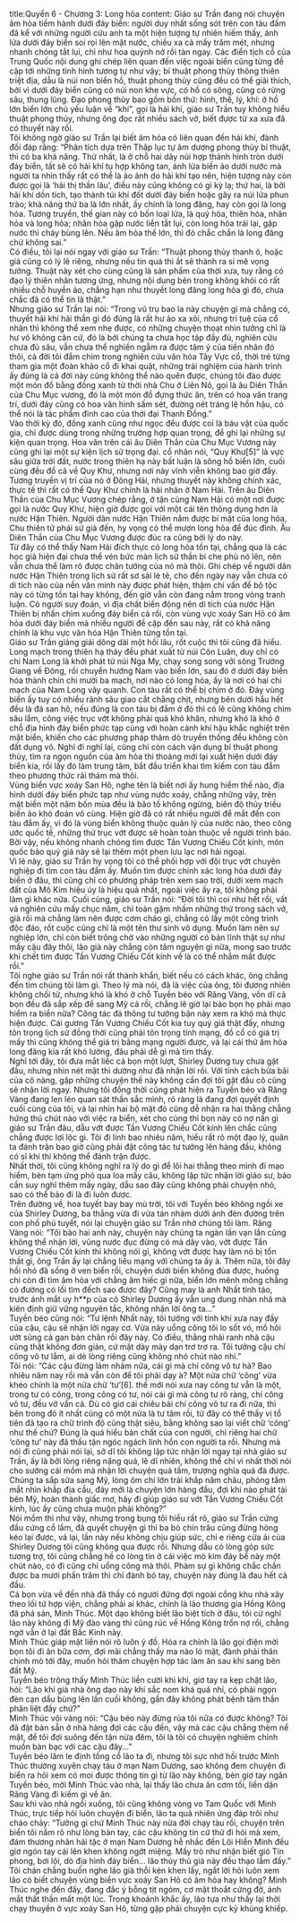 title:Quyển 6 - Chương 3: Long hỏa
content:
Giáo sư Trần đang nói chuyện âm hỏa tiềm hành dưới đáy biển: người duy nhất sống sót trên con tàu đắm đã kể với những người cứu anh ta một hiện tượng tự nhiên hiếm thấy, ánh lửa dưới đáy biển soi rọi lên mặt nước, chiếu xa cả mấy trăm mét, nhưng nhanh chóng tắt lụi, chỉ như hoa quỳnh nở rồi tàn ngay. Các điển tịch cổ của Trung Quốc nội dung ghi chép liên quan đến việc ngoài biển cũng từng đề cập tới những tình hình tương tự như vậy; bí thuật phong thủy thông thiên triệt địa, dẫu là núi non biển hồ, thuật phong thủy cũng đều có thể giải thích, bởi vì dưới đáy biển cũng có núi non khe vực, có hồ có sông, cũng có rừng sâu, thung lũng. Đạo phong thủy bao gồm bốn thứ: hình, thế, lý, khí: ở hồ lớn biển lớn chủ yếu luận về “khí”, gọi là hải khí, giáo sư Trần tuy không hiểu thuật phong thủy, nhưng ông đọc rất nhiều sách vở, biết được từ xa xưa đã có thuyết này rồi.<br>Tôi không ngờ giáo sư Trần lại biết âm hỏa có liên quan đến hải khí, đành đối đáp rằng: “Phân tích dựa trên Thập lục tự âm dương phong thủy bí thuật, thì có ba khả năng. Thứ nhất, là ở chỗ hai dãy núi hợp thành hình tròn dưới đáy biển, tất sẽ có hải khí tụ hợp không tan, ánh lửa biến ảo dưới nước mà người ta nhìn thấy rất có thể là ảo ảnh do hải khí tạo nên, hiện tượng này còn được gọi là ‘hải thị thần lâu’, điều này cũng không có gì kỳ lạ; thứ hai, là bởi hải khí dồn tích, tạo thành túi khí đốt dưới đáy biển hoặc gây ra núi lửa phun trào; khả năng thứ ba là lớn nhất, ấy chính là long đăng, hay còn gọi là long hỏa. Tương truyền, thế gian này có bốn loại lửa, là quỷ hỏa, thiên hỏa, nhân hỏa và long hỏa; nhân hỏa gặp nước liền tắt lụi, còn long hỏa trái lại, gặp nước thì cháy bùng lên. Nếu âm hỏa thế lớn, thì đó chắc chắn là long đăng chứ không sai.”<br>Có điều, tôi lại nói ngay với giáo sư Trần: “Thuật phong thủy thanh ô, hoặc giả cũng có lý lẽ riêng, nhưng nếu tin quá thì ắt sẽ thành ra si mê vọng tưởng. Thuật này xét cho cùng cũng là sản phẩm của thời xưa, tuy rằng có đạo lý thiên nhân tương ứng, nhưng nội dung bên trong không khỏi có rất nhiều chỗ huyền ảo, chẳng hạn như thuyết long đăng long hỏa gì đó, chưa chắc đã có thể tin là thật.”<br>Nhưng giáo sư Trần lại nói: “Trong vũ trụ bao la này chuyện gì mà chẳng có, thuyết hải khí hải thần gì đó đúng là rất hư ảo xa xôi, nhưng trí tuệ của cổ nhân thì không thể xem nhẹ được, có những chuyện thoạt nhìn tưởng chỉ là hư vô không căn cứ, đó là bởi chúng ta chưa học tập đầy đủ, nghiên cứu chưa đủ sâu, vẫn chưa thể nghiền ngẫm ra được tâm ý của tiền nhân đó thôi, cả đời tôi đắm chìm trong nghiên cứu văn hóa Tây Vực cổ, thời trẻ từng tham gia một đoàn khảo cổ đi khai quật, những trải nghiệm của hành trình ấy đúng là cả đời này cũng không thể nào quên được, chúng tôi đào được một món đồ bằng đồng xanh từ thời nhà Chu ở Liên Nô, gọi là âu Diên Thần của Chu Mục vương, đó là một món đồ đựng thức ăn, trên có hoa văn trang trí, dưới đáy cũng có hoa văn hình sấm sét, đường nét tráng lệ hồn hậu, có thể nói là tác phẩm đỉnh cao của thời đại Thanh Đồng.”<br>Vào thời kỳ đó, đồng xanh cũng như ngọc đều được coi là báu vật của quốc gia, chỉ được dùng trong những trường hợp quan trọng, để ghi lại những sự kiện quan trọng. Hoa văn trên cái âu Diên Thần của Chu Mục Vương này cũng ghi lại một sự kiện lịch sử trọng đại. cổ nhân nói, “Quy Khư[5]” là vực sâu giữa trời đất, nước trong thiên hạ này bất luận là sông hồ biển lớn, cuối cùng đều đổ cả về Quy Khư, nhưng nơi này vĩnh viễn không bao giờ đầy. Tương truyền vị trí của nó ở Đông Hải, nhưng thuyết này không chính xác, thực tế thì rất có thể Quy Khư chính là hải nhãn ở Nam Hải. Trên âu Diên Thần của Chu Mục Vương chép rằng, ở tận cùng Nam Hải có một nơi được gọi là nước Quy Khư, hiện giờ được gọi với một cái tên thông dụng hơn là nước Hận Thiên. Người dân nước Hận Thiên nắm được bí mật của long hỏa, Chu thiên tử phái sứ giả đến, hy vọng có thể mượn long hỏa để đúc đỉnh. Âu Diên Thần của Chu Mục Vương được đúc ra cũng bởi lý do này.<br>Từ đây có thể thấy Nam Hải đích thực có long hỏa tồn tại, chẳng qua là các học giả hiện đại chưa thể vén bức màn lịch sử thần bí che phủ nó lên, nên vẫn chưa thể làm rõ được chân tướng của nó mà thôi. Ghi chép về người dân nước Hận Thiên trong lịch sử rất sơ sài lẻ tẻ, cho đến ngày nay vẫn chưa có di tích nào của nền văn minh này được phát hiện, thậm chí vấn đề bộ tộc này có từng tồn tại hay không, đến giờ vẫn còn đang nằm trong vòng tranh luận. Có người suy đoán, vì địa chất biến động nên di tích của nước Hận Thiên bị nhấn chìm xuống đáy biển cả rồi, còn vùng vực xoáy San Hô có âm hỏa dưới đáy biển mà nhiều người đề cập đến sau này, rất có khả năng chính là khu vực văn hóa Hận Thiên từng tồn tại.<br>Giáo sư Trần giảng giải dông dài một hồi lâu, rốt cuộc thì tôi cũng đã hiểu. Long mạch trong thiên hạ thảy đều phát xuất từ núi Côn Luân, duy chỉ có chi Nam Long là khởi phát từ núi Nga My, chạy song song với sông Trường Giang về Đông, rồi chuyển hướng Nam vào biển lớn, sau đó ở dưới đáy biển hóa thành chín chi mười ba mạch, nơi nào có long hỏa, ấy là nơi có hai chi mạch của Nam Long vây quanh. Con tàu rất có thể bị chìm ở đó. Đáy vùng biển ấy tuy có nhiều rãnh sâu giao cắt chằng chịt, nhưng bên dưới hầu hết đều là đá san hô, nếu đúng là con tàu bị đắm ở đó thì có lẽ cũng không chìm sâu lắm, công việc trục vớt không phải quá khó khăn, nhưng khó là khó ở chỗ địa hình đáy biển phức tạp cùng với hoàn cảnh khí hậu khắc nghiệt trên mặt biển, khiến cho các phương pháp thăm dò truyền thống đều không còn đất dụng võ. Nghĩ đi nghĩ lại, cũng chỉ còn cách vận dụng bí thuật phong thủy, tìm ra ngọn nguồn của âm hỏa thi thoảng mới lại xuất hiện dưới đáy biển kia, rồi lấy đó làm trung tâm, bắt đầu triển khai tìm kiếm con tàu đắm theo phương thức rải thảm mà thôi.<br>Vùng biển vực xoáy San Hô, nghe tên là biết nơi ấy hung hiểm thế nào, địa hình dưới đáy biển phức tạp như vùng nước xoáy, chẳng những vậy, trên mặt biển một năm bốn mùa đều là bão tố không ngừng, biên độ thủy triều biến ảo khó đoán vô cùng. Hiện giờ đã có rất nhiều người để mắt đến con tàu đắm ấy, vì đó là vùng biển không thuộc quản lý của nước nào, theo công ước quốc tế, những thứ trục vớt được sẽ hoàn toàn thuộc về người trình báo. Bởi vậy, nếu không nhanh chóng tìm được Tần Vương Chiếu Cốt kính, món quốc bảo quý giá này sẽ lại thêm một phen lưu lạc nơi hải ngoại.<br>Vì lẽ này, giáo sư Trần hy vọng tôi có thể phối hợp với đội trục vớt chuyên nghiệp đi tìm con tàu đắm ấy. Muốn tìm được chính xác long hỏa dưới đáy biển ở đâu, thì cũng chỉ có phương pháp trên xem sao trời, dưới xem mạch đất của Mô Kim hiệu úy là hiệu quả nhất, ngoài việc ấy ra, tôi không phải làm gì khác nữa. Cuối cùng, giáo sư Trần nói: “Đời tôi thì coi như hết rồi, vất vả nghiên cứu mấy chục năm, chỉ toàn gặm nhấm những thứ trong sách vở, già rồi mà chẳng làm nên được cơm cháo gì, chẳng có lấy một công trình độc đáo, rốt cuộc cũng chỉ là một tên thư sinh vô dụng. Muốn làm nên sự nghiệp lớn, chỉ còn biết trông chờ vào những người có bản lĩnh thật sự như mấy cậu đây thôi, lão già này chẳng còn tâm nguyện gì nữa, mong sao trước khi chết tìm được Tần Vương Chiếu Cốt kính về là có thể nhắm mắt được rồi.”<br>Tôi nghe giáo sư Trần nói rất thành khẩn, biết nếu có cách khác, ông chẳng đến tìm chúng tôi làm gì. Theo lý mà nói, đã là việc của ông, tôi đương nhiên không chối từ, nhưng khó là khó ở chỗ Tuyền béo với Răng Vàng, vốn dĩ cả bọn đều đã sắp xếp để sang Mỹ cả rồi, chẳng lẽ giờ lại bảo bọn họ phải mạo hiểm ra biển nữa? Công tác đả thông tư tưởng bận này xem ra khó mà thực hiện được. Cái gương Tần Vương Chiếu Cốt kia tuy quý giá thật đấy, nhưng tôn trọng lịch sử đồng thời cũng phải tôn trọng tính mạng, đồ cổ có giá trị mấy thì cũng không thể giá trị bằng mạng người được, vả lại cái thứ âm hỏa long đăng kia rất khó lường, đâu phải dễ gì mà tìm thấy.<br>Nghĩ tới đây, tôi đưa mắt liếc cả bọn một lượt, Shirley Dương tuy chưa gật đầu, nhưng nhìn nét mặt thì dường như đã nhận lời rồi. Với tính cách bừa bãi của cô nàng, gặp những chuyện thế này không cần đợi tôi gật đầu cô cũng sẽ nhận lời ngay. Nhưng tôi đồng thời cũng phát hiện ra Tuyền béo và Răng Vàng đang len lén quan sát thần sắc mình, rõ ràng là đang đợi quyết định cuối cùng của tôi, vả lại nhìn hai bộ mặt đó cũng dễ nhận ra hai thằng chẳng hứng thú chút nào với việc ra biển, xét cho cùng thì bọn này có nợ nần gì giáo sư Trần đâu, dẫu vớt được Tần Vương Chiếu Cốt kính lên chắc cũng chẳng được lợi lộc gì. Tôi đi lính bao nhiêu năm, hiểu rất rõ một đạo lý, quân ta đánh trận bao giờ cũng phải đặt công tác tư tưởng lên hàng đầu, không có sĩ khí thì không thể đánh trận được.<br>Nhất thời, tôi cũng không nghĩ ra lý do gì để lôi hai thằng theo mình đi mạo hiểm, bèn tạm ứng phó qua loa mấy câu, không lập tức nhận lời giáo sư, bảo cần suy nghĩ thêm mấy ngày, dẫu sao đây cũng không phải chuyện nhỏ, sao có thể bảo đi là đi luôn được.<br>Trên đường về, hoa tuyết bay bay mù trời, tôi với Tuyền béo không ngồi xe của Shirley Dương, ba thằng vừa đi vừa tán nhảm dưới ánh đèn đường trên con phố phủ tuyết, nói lại chuyện giáo sư Trần nhờ chúng tôi làm. Răng Vàng nói: “Tôi bảo hai anh này, chuyện này chúng ta ngàn lần vạn lần cũng không thể nhận lời, vũng nước đục đừng có mà dây vào, vớt được Tần Vương Chiếu Cốt kính thì không nói gì, không vớt được hay làm nó bị tổn thất gì, ông Trần ấy lại chẳng liều mạng với chúng ta ấy à. Thêm nữa, tôi đây hồi nhỏ đã sống ở ven biển rồi, chuyện dưới biển không đùa được, huống chi còn đi tìm âm hỏa với chẳng âm hiếc gì nữa, biển lớn mênh mông chẳng có đường có lối tìm đếch sao được đây? Cũng may là anh Nhất tỉnh táo, trước ánh mắt uy h**p của cô Shirley Dương ấy vẫn ung dung nhàn nhã mà kiên định giữ vững nguyên tắc, không nhận lời ông ta...”<br>Tuyền béo cũng nói: “Tư lệnh Nhất này, tôi tưởng với tính khí xưa nay đấy của cậu, cậu sẽ nhận lời ngay cơ. Vừa nãy uổng công tôi lo sốt vó, mồ hôi ướt sũng cả gan bàn chân rồi đây này. Có điều, thằng nhãi ranh nhà cậu cũng thật không đơn giản, cứ mặt dày mày dạn trơ trơ ra. Tôi tưởng cậu chí công vô tư lắm, ai dè lòng riêng cũng không nhỏ chút nào nhỉ.”<br>Tôi nói: “Các cậu đừng lảm nhảm nữa, cái gì mà chí công vô tư hả? Bao nhiêu năm nay rồi mà vẫn còn để tôi phải dạy à? Một nửa chữ ‘công’ vừa khéo chính là một nửa chữ ‘tư’[6]. thế mới nói xưa nay công tư vẫn là một, trong tư có công, trong công có tư, nói cái gì mà công tư rõ ràng, chí công vô tư, đều vớ vẩn cả. Dù có giơ cái chiêu bài chí công vô tư ra đi nữa, thì bên trong đó ít nhất cũng có một nửa là tư tâm rồi, từ đây có thể thấy vị tổ tiên đã tạo ra chữ trình độ cũng thật siêu, bằng không sao lại viết chữ ‘công’ như thế chứ? Đúng là quá hiểu bản chất của con người, chỉ riêng hai chữ ‘công tư’ này đã thấu tận ngóc ngách linh hồn con người ta rồi. Nhưng mà nói đi cũng phải nói lại, sở dĩ tôi không lập tức nhận lời ngay tại nhà giáo sư Trần, ấy là bởi lòng riêng nặng quá, lẽ dĩ nhiên, không thể chỉ vì nhất thời nói cho sướng cái mồm mà nhận lời chuyện quá tầm, trượng nghĩa quá đà được. Chúng ta sắp sửa sang Mỹ, lòng ôm chí lớn trải khắp năm châu, phóng tầm mắt nhìn khắp địa cầu, đây mới là chuyện lớn hàng đầu, đợi khi nào phát tài bên Mỹ, hoàn thành giấc mơ, hãy đi giúp giáo sư vớt Tần Vương Chiếu Cốt kính, lúc ấy cũng chưa muộn phải không?”<br>Nói mồm thì như vậy, nhưng trong bụng tôi hiểu rất rõ, giáo sư Trần cứng đầu cứng cổ lắm, đã quyết chuyện gì thì ba bò chín trâu cũng đừng hòng kéo lại được, vả lại, lần này nếu không chịu giúp sức, chỉ e riêng cửa ải của Shirley Dương tôi cũng không qua được rồi. Nhưng dẫu có lòng góp sức tương trợ, tôi cũng chẳng hề có lòng tin ở cái việc mò kim đáy bể này một chút nào, có đi cũng chỉ uổng công mà thôi. Phàm sự gì không chắc chắn được ba mươi phần trăm thì chỉ đành bó tay, chuyện này đúng là đau hết cả đầu.<br>Cả bọn vừa về đến nhà đã thấy có người đứng đợi ngoài cổng khu nhà xây theo lối tứ hợp viện, chẳng phải ai khác, chính là lão thương gia Hồng Kông đã phá sản, Minh Thúc. Một dạo không biết lão biệt tích ở đâu, tôi cứ nghĩ lão này không đi Mỹ đào vàng thì cũng rúc về Hồng Kông trốn nợ rồi, chẳng ngờ vẫn ở lại đất Bắc Kinh này.<br>Minh Thúc giáp mặt liền nói rõ luôn ý đồ. Hóa ra chính là lão gọi điện mời bọn tôi đi ăn bữa cơm, đợi mãi chẳng thấy ma nào ló mặt, đành phải thân chinh mò tới đây, muốn hỏi thăm chuyện hợp tác làm ăn sau khi sang bên đất Mỹ.<br>Tuyền béo trông thấy Minh Thúc liền cười khì khì, giơ tay ra kẹp chặt lão, hỏi: “Lão khỉ già nhà ông dạo này khí sắc nom khá quá nhỉ, có phải ngọn đèn cạn dầu bùng lên lần cuối không, gần đây không phát bệnh tâm thần phân liệt đấy chứ?”<br>Minh Thúc vội vàng nói: “Cậu béo này đừng rủa tôi nữa có được không? Tôi đã đặt bàn sẵn ở nhà hàng đợi các cậu đến, vậy mà các cậu chẳng thèm nể mặt, để tôi đợi suông đến tận nửa đêm, tôi là tôi có chuyện nghiêm chỉnh muốn bàn bạc với các cậu đây...”<br>Tuyền béo lăm le định tống cổ lão ta đi, nhưng tôi sực nhớ hồi trước Minh Thúc thường xuyên chạy tàu ở mạn Nam Dương, sao không đem chuyện đi biển ra hỏi xem có moi được thông tin gì từ lão này không, bèn giơ tay ngăn Tuyền béo, mời Minh Thúc vào nhà, lại thấy lão chưa ăn cơm tối, liền dặn Răng Vàng đi kiếm gì về ăn.<br>Sau khi vào nhà ngồi xuống, tôi cũng không vòng vo Tam Quốc với Minh Thúc, trực tiếp hỏi luôn chuyện đi biển, lão ta quả nhiên ứng đáp trôi như cháo chảy: “Tưởng gì chứ Minh Thúc này nửa đời chạy tàu rồi, chuyện trên biển tôi nắm rõ như lòng bàn tay, các cậu không tin cứ thử đi hỏi mà xem, đám thương nhân hải tặc ở mạn Nam Dương hễ nhắc đến Lôi Hiển Minh đều giơ ngón tay cái lên khen không ngớt miệng. Mấy trò như nhận biết gió Tín phong, bơi lội, dò địa hình đáy biển... lão thủy thủ già này đều thạo lắm đấy.”<br>Tôi chán chẳng buồn nghe lão già thổi kèn khen lấy, ngắt lời hỏi luôn xem lão có biết chuyện vùng biển vực xoáy San Hô có âm hỏa hay không? Minh Thúc nghe đến đấy, đang đắc ý bỗng tịt ngóm, cơ mặt thoắt cứng đờ, ánh mắt thất thần mất một lúc. Trong khoảnh khắc ấy, lão tựa như thấy lại thời chạy thuyền ở vực xoáy San Hô, từng gặp phải chuyện cực kỳ khủng khiếp.